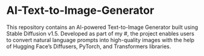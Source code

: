 # AI-Text-to-Image-Generator
This repository contains an AI-powered Text-to-Image Generator built using Stable Diffusion v1.5. Developed as part of my #, the project enables users to convert natural language prompts into high-quality images with the help of Hugging Face’s Diffusers, PyTorch, and Transformers libraries.
